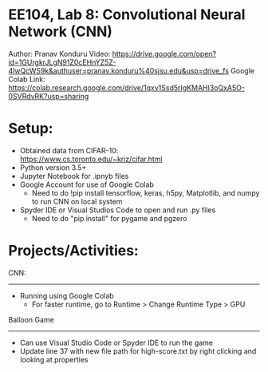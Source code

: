 EE104, Lab 8: Convolutional Neural Network (CNN)
============================================================

Author: Pranav Konduru
Video: https://drive.google.com/open?id=1GUrgkrJLgN91Z0cEHnYZ5Z-4lwQcWS9k&authuser=pranav.konduru%40sjsu.edu&usp=drive_fs
Google Colab Link: https://colab.research.google.com/drive/1qxv1Ssd5rIgKMAHI3oQxA5O-0SVRdvRK?usp=sharing

Setup:
=====
- Obtained data from CIFAR-10: https://www.cs.toronto.edu/~kriz/cifar.html
- Python version 3.5+
- Jupyter Notebook for .ipnyb files
- Google Account for use of Google Colab
  - Need to do !pip install tensorflow, keras, h5py, Matplotlib, and numpy to run CNN on local system
- Spyder IDE or Visual Studios Code to open and run .py files
   - Need to do "pip install" for pygame and pgzero

Projects/Activities:
====================

CNN:
******************************************************************************
- Running using Google Colab
  - For faster runtime, go to Runtime > Change Runtime Type > GPU

Balloon Game
******************************************************************************
- Can use Visual Studio Code or Spyder IDE to run the game
- Update line 37 with new file path for high-score.txt by right clicking and looking at properties


